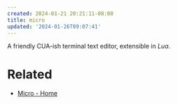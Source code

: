 ```yaml
---
created: 2024-01-21 20:21:11-08:00
title: micro
updated: '2024-01-26T09:07:41'
---
```


A friendly CUA-ish terminal text editor, extensible in *Lua*.

# Related

* [Micro - Home](https://micro-editor.github.io)